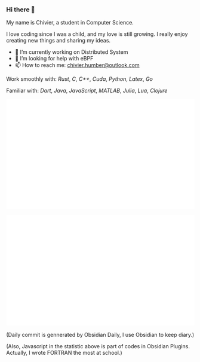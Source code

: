 ### Hi there 👋

My name is Chivier, a student in Computer Science.

I love coding since I was a child, and my love is still growing. I really enjoy creating new things and sharing my ideas.

<!--
**Chivier/Chivier** is a ✨ _special_ ✨ repository because its `README.md` (this file) appears on your GitHub profile.

Here are some ideas to get you started:


-->

- 🔭 I’m currently working on Distributed System
- 🤔 I’m looking for help with eBPF
- 📫 How to reach me: chivier.humber@outlook.com

Work smoothly with: *Rust*, *C*, *C++*, *Cuda*, *Python*, *Latex*, *Go*

Familiar with: *Dart*, *Java*, *JavaScript*, *MATLAB*, *Julia*, *Lua*, *Clojure*


![](https://github.com/Chivier/github-stats/blob/master/generated/overview.svg)

![](https://github.com/Chivier/github-stats/blob/master/generated/languages.svg)


(Daily commit is gennerated by Obsidian Daily, I use Obsidian to keep diary.)

(Also, Javascript in the statistic above is part of codes in Obsidian Plugins. Actually, I wrote FORTRAN the most at school.)
